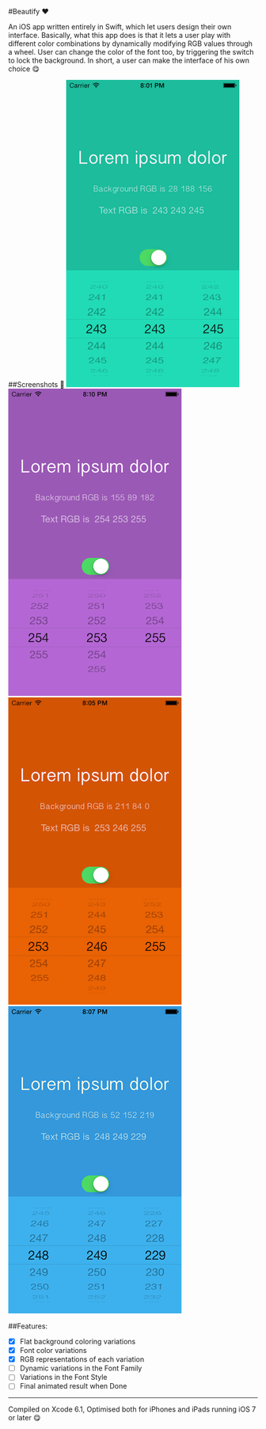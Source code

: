 #Beautify :heart:

An iOS app written entirely in Swift, which let users design their own interface. 
Basically, what this app does is that it lets a user play with different color combinations by dynamically modifying RGB
values through a wheel. User can change the color of the font too, by triggering the switch to lock the background. 
In short, a user can make the interface of his own choice :yum:

##Screenshots :movie_camera:
<img src="Screenshots/shot1.png" alt="Launch Screen"> <img src="Screenshots/shot3.png" alt="Launch Screen"> 
<img src="Screenshots/shot2.png" alt="Launch Screen"> <img src="Screenshots/shot4.png" alt="Launch Screen">

##Features:
- [x] Flat background coloring variations
- [x] Font color variations
- [x] RGB representations of each variation
- [ ] Dynamic variations in the Font Family
- [ ] Variations in the Font Style
- [ ] Final animated result when Done

---
Compiled on Xcode 6.1, Optimised both for iPhones and iPads running iOS 7 or later :yum:
